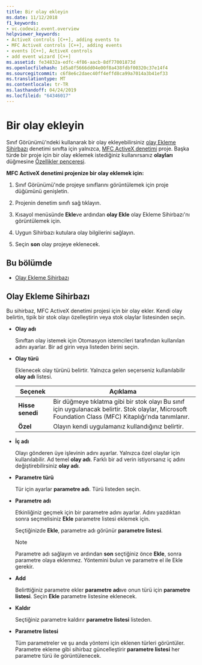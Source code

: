 ```yaml
---
title: Bir olay ekleyin
ms.date: 11/12/2018
f1_keywords:
- vc.codewiz.event.overview
helpviewer_keywords:
- ActiveX controls [C++], adding events to
- MFC ActiveX controls [C++], adding events
- events [C++], ActiveX controls
- add event wizard [C++]
ms.assetid: fe34832a-edfc-4f86-aacb-8df77001873d
ms.openlocfilehash: 1d5a8f5666dd04e00f8a438fdbf00320c37e14f4
ms.sourcegitcommit: c6f8e6c2daec40ff4effd8ca99a7014a3b41ef33
ms.translationtype: MT
ms.contentlocale: tr-TR
ms.lasthandoff: 04/24/2019
ms.locfileid: "64346017"
---
```

# <a name="add-an-event"></a>Bir olay ekleyin

Sınıf Görünümü'ndeki kullanarak bir olay ekleyebilirsiniz [olay Ekleme Sihirbazı](#add-event-wizard) denetimi sınıfta için yalnızca, [MFC ActiveX denetimi](../mfc/reference/creating-an-mfc-activex-control.md) proje. Başka türde bir proje için bir olay eklemek istediğiniz kullanırsanız **olayları** düğmesine [Özellikler penceresi](/visualstudio/ide/reference/properties-window).

**MFC ActiveX denetimi projenize bir olay eklemek için:**

1. Sınıf Görünümü'nde projeye sınıflarını görüntülemek için proje düğümünü genişletin.

1. Projenin denetim sınıfı sağ tıklayın.

1. Kısayol menüsünde **Ekle**ve ardından **olay Ekle** olay Ekleme Sihirbazı'nı görüntülemek için.

1. Uygun Sihirbazı kutulara olay bilgilerini sağlayın.

1. Seçin **son** olay projeye eklenecek.

## <a name="in-this-section"></a>Bu bölümde

- [Olay Ekleme Sihirbazı](#add-event-wizard)

## <a name="add-event-wizard"></a>Olay Ekleme Sihirbazı

Bu sihirbaz, MFC ActiveX denetimi projesi için bir olay ekler. Kendi olay belirtin, tipik bir stok olayı özelleştirin veya stok olaylar listesinden seçin.

- **Olay adı**

   Sınıftan olay istemek için Otomasyon istemcileri tarafından kullanılan adını ayarlar. Bir ad girin veya listeden birini seçin.

- **Olay türü**

   Eklenecek olay türünü belirtir. Yalnızca gelen seçerseniz kullanılabilir **olay adı** listesi.

   |Seçenek|Açıklama|
   |------------|-----------------|
   |**Hisse senedi**|Bir düğmeye tıklatma gibi bir stok olayı Bu sınıf için uygulanacak belirtir. Stok olaylar, Microsoft Foundation Class (MFC) Kitaplığı'nda tanımlanır.|
   |**Özel**|Olayın kendi uygulamanız kullandığınız belirtir.|

- **İç adı**

   Olayı gönderen üye işlevinin adını ayarlar. Yalnızca özel olaylar için kullanılabilir. Ad temel **olay adı**. Farklı bir ad verin istiyorsanız iç adını değiştirebilirsiniz **olay adı**.

- **Parametre türü**

   Tür için ayarlar **parametre adı**. Türü listeden seçin.

- **Parametre adı**

   Etkinliğiniz geçmek için bir parametre adını ayarlar. Adını yazdıktan sonra seçmelisiniz **Ekle** parametre listesi eklemek için.

   Seçtiğinizde **Ekle**, parametre adı görünür **parametre listesi**.

   > [!NOTE]
   > Parametre adı sağlayın ve ardından **son** seçtiğiniz önce **Ekle**, sonra parametre olaya eklenmez. Yöntemini bulun ve parametre el ile Ekle gerekir.

- **Add**

   Belirttiğiniz parametre ekler **parametre adı**ve onun türü için **parametre listesi**. Seçin **Ekle** parametre listesine eklenecek.

- **Kaldır**

   Seçtiğiniz parametre kaldırır **parametre listesi** listeden.

- **Parametre listesi**

   Tüm parametreler ve şu anda yöntemi için eklenen türleri görüntüler. Parametre ekleme gibi sihirbaz güncelleştirir **parametre listesi** her parametre türü ile görüntülenecek.
